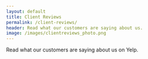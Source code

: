 ```yaml
---
layout: default
title: Client Reviews
permalink: /client-reviews/
header: Read what our customers are saying about us.
image: /images/clientreviews_photo.png
---
```


Read what our customers are saying about us on Yelp.
